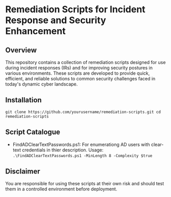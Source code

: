 
# Remediation Scripts for Incident Response and Security Enhancement

## Overview

This repository contains a collection of remediation scripts designed for use during incident responses (IRs) and for improving security postures in various environments. These scripts are developed to provide 
quick, efficient, and reliable solutions to common security challenges faced in today's dynamic cyber landscape.

## Installation

`git clone https://github.com/yourusername/remediation-scripts.git
cd remediation-scripts`

## Script Catalogue

- FindADClearTextPasswords.ps1: For enumerationg AD users with clear-text credentials in thier description. Usage:
  `.\FindADClearTextPasswords.ps1 -MinLength 8 -Complexity $true`

## Disclaimer

You are responsible for using these scripts at their own risk and should test them in a controlled environment before deployment.
